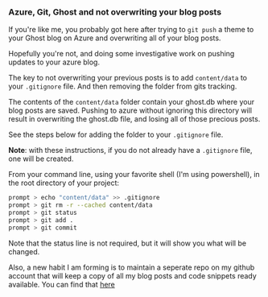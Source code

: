 ### Azure, Git, Ghost and not overwriting your blog posts

If you're like me, you probably got here after trying to `git push` a theme to your Ghost blog on Azure and overwriting all of your blog posts.

Hopefully you're not, and doing some investigative work on pushing updates to your azure blog.

The key to not overwriting your previous posts is to add `content/data` to your `.gitignore` file. And then removing the folder from gits tracking. 

The contents of the `content/data` folder contain your ghost.db where your blog posts are saved. Pushing to azure without ignoring this directory will result in overwriting the ghost.db file, and losing all of those precious posts.

See the steps below for adding the folder to your `.gitignore` file. 

<strong>Note</strong>: with these instructions, if you do not already have a `.gitignore` file, one will be created.

From your command line, using your favorite shell (I'm using powershell), in the root directory of your project:

```bash
prompt > echo "content/data" >> .gitignore
prompt > git rm -r --cached content/data
prompt > git status
prompt > git add .
prompt > git commit

```

Note that the status line is not required, but it will show you what will be changed.

Also, a new habit I am forming is to maintain a seperate repo on my github account that will keep a copy of all my blog posts and code snippets ready available. You can find that [here](https://github.com/Gabs00/CodingWizardry)

    
